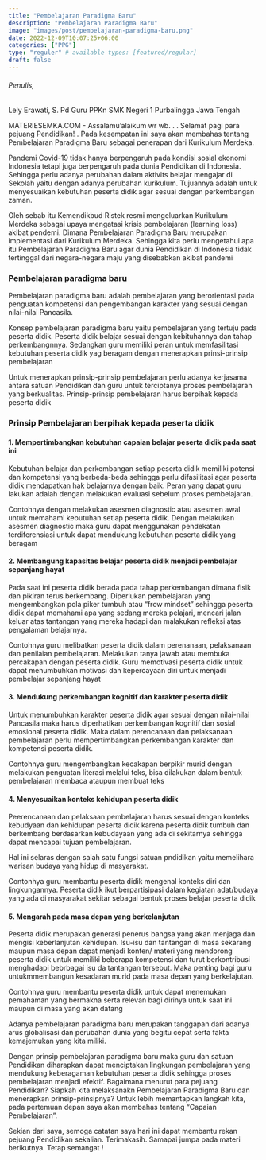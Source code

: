```yaml
---
title: "Pembelajaran Paradigma Baru"
description: "Pembelajaran Paradigma Baru"
image: "images/post/pembelajaran-paradigma-baru.png"
date: 2022-12-09T10:07:25+06:00
categories: ["PPG"]
type: "reguler" # available types: [featured/regular]
draft: false
---
```

###### Penulis, 

Lely Erawati, S. Pd
Guru PPKn SMK Negeri 1 Purbalingga Jawa Tengah


MATERIESEMKA.COM - Assalamu’alaikum wr wb. . . Selamat pagi para pejuang Pendidikan! . Pada kesempatan ini saya akan membahas tentang Pembelajaran Paradigma Baru sebagai penerapan dari Kurikulum Merdeka.


Pandemi Covid-19 tidak hanya berpengaruh pada kondisi sosial ekonomi Indonesia tetapi juga berpengaruh pada dunia Pendidikan di Indonesia. Sehingga perlu adanya perubahan dalam aktivits belajar mengajar di Sekolah yaitu dengan adanya perubahan kurikulum. Tujuannya adalah untuk menyesuaikan kebutuhan peserta didik agar sesuai dengan perkembangan zaman.

Oleh sebab itu Kemendikbud Ristek resmi mengeluarkan Kurikulum Merdeka sebagai upaya mengatasi krisis pembelajaran (learning loss) akibat pendemi. Dimana Pembelajaran Paradigma Baru merupakan implementasi dari Kurikulum Merdeka. Sehingga kita perlu mengetahui apa itu Pembelajaran Paradigma Baru agar dunia Pendidikan di Indonesia tidak tertinggal dari negara-negara maju yang disebabkan akibat pandemi

### Pembelajaran paradigma baru
Pembelajaran paradigma baru adalah pembelajaran yang berorientasi pada penguatan kompetensi dan pengembangan karakter yang  sesuai dengan nilai-nilai Pancasila. 

Konsep pembelajaran paradigma baru yaitu pembelajaran yang tertuju pada peserta didik. Peserta didik belajar sesuai dengan kebituhannya dan tahap perkembangnnya. Sedangkan guru memiliki peran untuk memfasilitasi kebutuhan peserta didik yag beragam dengan menerapkan prinsi-prinsip pembelajaran

Untuk menerapkan prinsip-prinsip pembelajaran perlu adanya kerjasama antara satuan Pendidikan dan guru untuk terciptanya proses pembelajaran yang berkualitas. Prinsip-prinsip pembelajaran harus berpihak kepada peserta didik

### Prinsip Pembelajaran berpihak kepada peserta didik

#### 1.	Mempertimbangkan kebutuhan capaian belajar peserta didik pada saat ini

Kebutuhan belajar dan perkembangan setiap peserta didik memiliki potensi dan kompetensi yang berbeda-beda sehingga perlu difasilitasi agar peserta didik mendapatkan hak belajarnya dengan baik. Peran yang dapat guru lakukan adalah dengan melakukan evaluasi sebelum proses pembelajaran. 

Contohnya dengan melakukan asesmen diagnostic atau asesmen awal untuk memahami kebutuhan setiap peserta didik. Dengan melakukan asesmen diagnostic maka guru dapat menggunakan pendekatan terdiferensiasi untuk dapat mendukung kebutuhan peserta didik yang beragam

#### 2.	Membangung kapasitas belajar peserta didik menjadi pembelajar sepanjang hayat

Pada saat ini peserta didik berada pada tahap perkembangan dimana fisik dan pikiran terus berkembang. Diperlukan pembelajaran yang mengembangkan pola piker tumbuh atau “frow mindset” sehingga peserta didik dapat memahami apa yang sedang mereka pelajari, mencari jalan keluar atas tantangan yang mereka hadapi dan malakukan refleksi atas pengalaman belajarnya. 

Contohnya guru melibatkan peserta didik dalam perenanaan, pelaksanaan dan penilaian pembelajaran. Melakukan tanya jawab atau membuka percakapan dengan peserta didik. Guru memotivasi peserta didik untuk dapat menumbuhkan motivasi  dan kepercayaan diri untuk menjadi pembelajar sepanjang hayat

#### 3.	Mendukung perkembangan kognitif dan karakter peserta didik

Untuk menumbuhkan karakter peserta didik agar sesuai dengan nilai-nilai Pancasila maka harus diperhatikan perkembangan kognitif dan sosial emosional peserta didik. Maka dalam perencanaan dan pelaksanaan pembelajaran perlu mempertimbangkan perkembangan karakter dan kompetensi peserta didik. 

Contohnya guru mengembangkan kecakapan berpikir murid dengan melakukan penguatan literasi melalui teks, bisa dilakukan dalam bentuk pembelajaran membaca ataupun membuat teks

#### 4.	Menyesuaikan konteks kehidupan peserta didik

Peerencanaan dan pelaksaan pembelajaran harus sesuai dengan konteks kebudyaan dan kehidupan peserta didik karena peserta didik tumbuh dan berkembang berdasarkan kebudayaan yang ada di sekitarnya sehingga dapat mencapai tujuan pembelajaran.

Hal ini selaras dengan salah satu fungsi satuan pndidikan yaitu memelihara warisan budaya yang hidup di masyarakat. 

Contonhya guru membantu peserta didik mengenal konteks diri dan lingkungannya. Peserta didik ikut berpartisipasi dalam kegiatan adat/budaya yang ada di masyarakat sekitar sebagai bentuk proses belajar peserta didik

#### 5.	Mengarah pada masa depan yang berkelanjutan

Peserta didik merupakan generasi penerus bangsa yang akan menjaga dan mengisi keberlanjutan kehidupan. Isu-isu dan tantangan di masa sekarang maupun masa depan dapat menjadi konten/ materi yang mendorong peserta didik untuk memiliki beberapa kompetensi dan turut berkontribusi menghadapi bebrbagai isu da tantangan tersebut. Maka penting bagi guru untukmmembangun kesadaran murid pada masa depan yang berkelajutan. 

Contohnya guru membantu peserta didik untuk dapat menemukan pemahaman yang bermakna serta relevan bagi dirinya untuk saat ini maupun di masa yang akan datang

Adanya pembelajaran paradigma baru merupakan tanggapan dari adanya arus globalisasi dan perubahan dunia yang begitu cepat serta fakta kemajemukan yang kita miliki. 


Dengan prinsip pembelajaran paradigma baru maka guru dan satuan Pendidikan diharapkan dapat menciptakan lingkungan pembelajaran yang mendukung keberagaman kebutuhan peserta didik sehingga proses pembelajaran menjadi efektif.
Bagaimana menurut para pejuang Pendidikan? Siapkah kita melaksanakn Pembelajaran Paradigma Baru dan menerapkan prinsip-prinsipnya? Untuk lebih memantapkan langkah kita, pada pertemuan depan saya akan membahas tentang “Capaian Pembelajaran”.

Sekian dari saya, semoga catatan saya hari ini dapat membantu rekan pejuang Pendidikan sekalian. Terimakasih. Samapai jumpa pada materi berikutnya. 
Tetap semangat !
